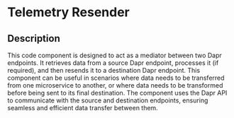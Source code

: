 # Telemetry Resender
## Description
This code component is designed to act as a mediator between two Dapr endpoints. It retrieves data from a source Dapr endpoint, processes it (if required), and then resends it to a destination Dapr endpoint. This component can be useful in scenarios where data needs to be transferred from one microservice to another, or where data needs to be transformed before being sent to its final destination. The component uses the Dapr API to communicate with the source and destination endpoints, ensuring seamless and efficient data transfer between them.


